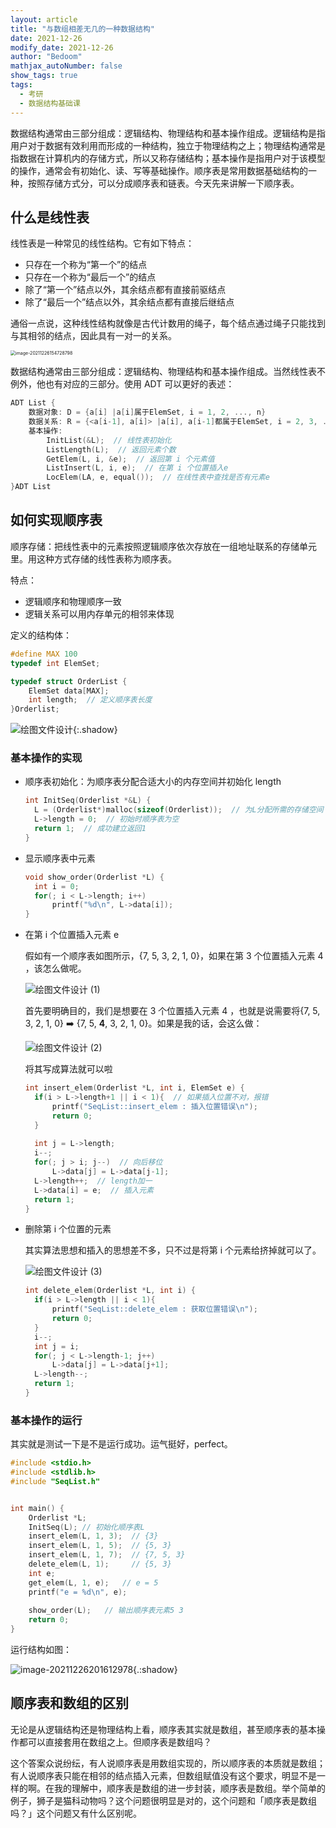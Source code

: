 ```yaml
---
layout: article
title: "与数组相差无几的一种数据结构"
date: 2021-12-26
modify_date: 2021-12-26
author: "Bedoom"
mathjax_autoNumber: false
show_tags: true
tags: 
  - 考研	
  - 数据结构基础课
---
```


数据结构通常由三部分组成：逻辑结构、物理结构和基本操作组成。逻辑结构是指用户对于数据有效利用而形成的一种结构，独立于物理结构之上；物理结构通常是指数据在计算机内的存储方式，所以又称存储结构；基本操作是指用户对于该模型的操作，通常会有初始化、读、写等基础操作。顺序表是常用数据基础结构的一种，按照存储方式分，可以分成顺序表和链表。今天先来讲解一下顺序表。

<!--more-->

## 什么是线性表

线性表是一种常见的线性结构。它有如下特点：

* 只存在一个称为“第一个”的结点
* 只存在一个称为“最后一个”的结点
* 除了“第一个”结点以外，其余结点都有直接前驱结点
* 除了“最后一个”结点以外，其余结点都有直接后继结点

通俗一点说，这种线性结构就像是古代计数用的绳子，每个结点通过绳子只能找到与其相邻的结点，因此具有一对一的关系。

<img src="https://s2.loli.net/2021/12/26/GINOQiykMn8t2lH.png" alt="image-20211226154728798" style="zoom:50%;" />

数据结构通常由三部分组成：逻辑结构、物理结构和基本操作组成。当然线性表不例外，他也有对应的三部分。使用 ADT 可以更好的表述：

```c
ADT List {
    数据对象: D = {a[i] |a[i]属于ElemSet, i = 1, 2, ..., n}
    数据关系: R = {<a[i-1], a[i]> |a[i], a[i-1]都属于ElemSet, i = 2, 3, ..., n}
    基本操作:
    	InitList(&L);  // 线性表初始化
    	ListLength(L);  // 返回元素个数
    	GetElem(L, i, &e);  // 返回第 i 个元素值
    	ListInsert(L, i, e);  // 在第 i 个位置插入e
    	LocElem(LA, e, equal());  // 在线性表中查找是否有元素e
}ADT List
```

## 如何实现顺序表

顺序存储：把线性表中的元素按照逻辑顺序依次存放在一组地址联系的存储单元里。用这种方式存储的线性表称为顺序表。

特点：

* 逻辑顺序和物理顺序一致
* 逻辑关系可以用内存单元的相邻来体现

定义的结构体：

```c
#define MAX 100
typedef int ElemSet;

typedef struct OrderList {
	ElemSet data[MAX];
	int length;  // 定义顺序表长度
}Orderlist; 
```

![绘图文件设计](https://gitee.com/bedoom/images/raw/master/%E7%BB%98%E5%9B%BE%E6%96%87%E4%BB%B6%E8%AE%BE%E8%AE%A1.svg){:.shadow}

### 基本操作的实现

* 顺序表初始化：为顺序表分配合适大小的内存空间并初始化 length

  ```c
  int InitSeq(Orderlist *&L) {
  	L = (Orderlist*)malloc(sizeof(Orderlist));  // 为L分配所需的存储空间
  	L->length = 0;  // 初始时顺序表为空
  	return 1;  // 成功建立返回1
  }
  ```

* 显示顺序表中元素

  ```c
  void show_order(Orderlist *L) {
  	int i = 0;
  	for(; i < L->length; i++)
  		printf("%d\n", L->data[i]); 
  }
  ```

* 在第 i 个位置插入元素 e

  假如有一个顺序表如图所示，{7, 5, 3, 2, 1, 0}，如果在第 3 个位置插入元素 4 ，该怎么做呢。

  ![绘图文件设计 (1)](https://gitee.com/bedoom/images/raw/master/202112261949585.svg)

  首先要明确目的，我们是想要在 3 个位置插入元素 4 ，也就是说需要将{7, 5, 3, 2, 1, 0} :arrow_right: {7, 5, **4**, 3, 2, 1, 0}。如果是我的话，会这么做：

  ![绘图文件设计 (2)](https://gitee.com/bedoom/images/raw/master/202112262003526.svg)

  将其写成算法就可以啦

  ```c
  int insert_elem(Orderlist *L, int i, ElemSet e) {
  	if(i > L->length+1 || i < 1){  // 如果插入位置不对，报错
  		printf("SeqList::insert_elem : 插入位置错误\n");
  		return 0;
  	}
  		
  	int j = L->length;
  	i--;
  	for(; j > i; j--)  // 向后移位
  		L->data[j] = L->data[j-1]; 
  	L->length++;  // length加一
  	L->data[i] = e;  // 插入元素
  	return 1;
  }
  ```

* 删除第 i 个位置的元素

  其实算法思想和插入的思想差不多，只不过是将第 i 个元素给挤掉就可以了。

  ![绘图文件设计 (3)](https://gitee.com/bedoom/images/raw/master/202112262009807.svg)

  ```c
  int delete_elem(Orderlist *L, int i) {
  	if(i > L->length || i < 1){
  		printf("SeqList::delete_elem : 获取位置错误\n");
  		return 0;
  	}
  	i--;
  	int j = i;
  	for(; j < L->length-1; j++)
  		L->data[j] = L->data[j+1]; 
  	L->length--;
  	return 1;
  }
  ```

### 基本操作的运行

其实就是测试一下是不是运行成功。运气挺好，perfect。

```c
#include <stdio.h>
#include <stdlib.h>
#include "SeqList.h"


int main() {
	Orderlist *L;
	InitSeq(L); // 初始化顺序表L
	insert_elem(L, 1, 3);  // {3}
	insert_elem(L, 1, 5);  // {5, 3}
	insert_elem(L, 1, 7);  // {7, 5, 3}
	delete_elem(L, 1);	   // {5, 3}
	int e;
	get_elem(L, 1, e);   // e = 5
	printf("e = %d\n", e);
	
	show_order(L);   // 输出顺序表元素5 3
	return 0;
}
```

运行结构如图：

![image-20211226201612978](https://gitee.com/bedoom/images/raw/master/202112262016542.png){.:shadow}

## 顺序表和数组的区别

无论是从逻辑结构还是物理结构上看，顺序表其实就是数组，甚至顺序表的基本操作都可以直接套用在数组之上。但顺序表是数组吗？

这个答案众说纷纭，有人说顺序表是用数组实现的，所以顺序表的本质就是数组；有人说顺序表只能在相邻的结点插入元素，但数组赋值没有这个要求，明显不是一样的啊。在我的理解中，顺序表是数组的进一步封装，顺序表是数组。举个简单的例子，狮子是猫科动物吗？这个问题很明显是对的，这个问题和「顺序表是数组吗？」这个问题又有什么区别呢。

